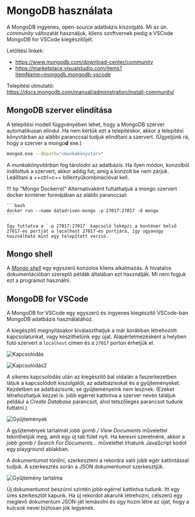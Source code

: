 # MongoDB használata

A MongoDB ingyenes, open-source adatbázis kiszolgáló. Mi az ún. _community_ változatát használjuk, kliens szoftvernek pedig a VSCode MongoDB for VSCode kiegészítőjét.

Letöltési linkek:

- <https://www.mongodb.com/download-center/community>
- <https://marketplace.visualstudio.com/items?itemName=mongodb.mongodb-vscode>

Telepítési útmutató: <https://docs.mongodb.com/manual/administration/install-community/>

## MongoDB szerver elindítása

A telepítési modell függvényében lehet, hogy a MongoDB szerver automatikusan elindul. Ha nem kértük ezt a telepítéskor, akkor a telepítési könyvtárban az alábbi paranccsal tudjuk elindítani a szervert. (Ügyeljünk rá, hogy a szerver a mongo&#8203;**d** exe.)

```bash
mongod.exe --dbpath="<munkakönyvtár>"
```

A _munkakönyvtárban_ fog tárolódni az adatbázis. Ha ilyen módon, konzolból indítottuk a szervert, akkor addig fut, amíg a konzolt be nem zárjuk. Leállítani a ++ctrl+c++ billentyűkombinációval kell.

!!! tip "Mongo Dockerrel"
    Alternatívaként futtathatjuk a mongo szervert docker konténer formájában az alábbi paranccsal:

    ```bash
    docker run --name datadriven-mongo -p 27017:27017 -d mongo
    ```

    Így futtatva a `-p 27017:27017` kapcsoló leképzi a konténer belső 27017-es portját a localhost 27017-es portjára, így ugyanúgy használható mint egy telepített verzió.

## Mongo shell

A [_Mongo shell_](https://docs.mongodb.com/manual/mongo/) egy egyszerű konzolos kliens alkalmazás. A hivatalos dokumentációban szereplő példák általában ezt használják. Mi nem fogjuk ezt a programot használni.



## MongoDB for VSCode

A MongoDB for VSCode egy egyszerű és ingyenes kiegészítő VSCode-ban MongoDB adatbázis használatához.

A kiegészítő megnyitásakor kiválaszthatjuk a már korábban létrehozott kapcsolatunkat, vagy készíthetünk egy újat. Alapértelmezésként a helyben futó szervert a `localhost` címen és a `27017` porton érhetjük el.

![Kapcsolódás](images/vscode-connect.png)

![Kapcsolódás2](images/vscode-connect2.png)

A sikeres kapcsolódás után az kiegészítő bal oldalán a faszerkezetben látjuk a kapcsolódott kiszolgálót, az adatbázisokat és a gyűjteményeket. Kezdetben se adatbázisunk, se gyűjteményeink nem lesznek. (Ezeket létrehozhatjuk kézzel is: jobb egérrel kattintva a szerver nevén találjuk például a _Create Database_ parancsot, ahol tetszőleges parancsot tudunk futtatni.)

![Gyűjtemények](images/vscode-db-collections.png)

A gyűjtemények tartalmát _jobb gomb / View Documents_ művelettel tekinthetjük meg, amit egy új tab fület nyit. Ha keresni szeretnénk, akkor a _jobb gomb / Search For Documents..._ művelettel írhatunk JavaScript kódot egy playground ablakban.

A dokumentumot törölni, szerkeszteni a rekordra való jobb egér kattintással tudjuk. A szerkesztés során a JSON dokumentumot szerkesztjük.

![Gyűjtemény tartalma](images/vscode-collection-list.png)

Új dokumentumot beszúrni szintén jobb egérrel kattintva tudunk. Itt egy üres szerkesztőt kapunk. Ha új rekordot akarunk létrehozni, célszerű egy meglevő dokumentum JSON-jét lemásolni és úgy hozni létre az újat, hogy a kulcsok nevei biztosan jók legyenek.

